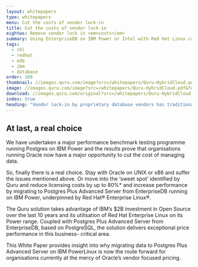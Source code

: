 ```yaml
---
layout: whitepapers
type: whitepapers
menu: Cut the costs of vendor lock-in
title: Cut the costs of vendor lock-in
eightws: Remove vendor lock in <em>costs</em>
summary: Using EnterpriseDB on IBM Power or Intel with Red Hat Linux can cut your database costs 
tags:
  - rhl
  - redhat
  - edb
  - ibm
  - database
order: 160
thumbnail: //images.quru.com/image?src=/whitepapers/Quru-HybridCloud.pdf&bottom=0.49063&left=0.6696&top=0.31563
image: //images.quru.com/image?src=/whitepapers/Quru-HybridCloud.pdf&format=jpg
download: //images.quru.com/original?src=/whitepapers/Quru-HybridCloud.pdf&format=jpg
index: true
heading: "Vendor lock-in by proprietary database vendors has traditionally made cutting the cost of managing database licencing very difficult. Worse the costs are growing, for example in some cases, Oracle insist that their software can only be run on their own operating system for it to be supported.</p><p>IT leaders and managers are in a constant search for the best price / performance ratios, but for many years Oracle users have had to do the best they can running the software on UNIX or x86. Some organisations have stayed with UNIX because of major concerns about the complex and potentially costly migration to x86. Those that have moved to x86 can suffer from issues with limited scalability, reduced uptime and poor performance."
---
```



## At last, a real choice

We have undertaken a major performance benchmark testing programme running Postgres on IBM Power and the results prove that organisations running Oracle now have a major opportunity to cut the cost of managing data.

So, finally there is a real choice. Stay with Oracle on UNIX or x86 and suffer the issues mentioned above. Or move into the ‘sweet spot’ identified by Quru and reduce licensing costs by up to 80%* and increase performance by migrating to Postgres Plus Advanced Server from EnterpriseDB running on IBM Power, underpinned by Red Hat® Enterprise Linux®.

The Quru solution takes advantage of IBM’s $2B investment in Open Source over the last 10 years and its utilisation of Red Hat Enterprise Linux on its Power range. Coupled with Postgres Plus Advanced Server from EnterpriseDB, based on PostgreSQL, the solution delivers exceptional price performance in this business- critical area.

This White Paper provides insight into why migrating data to Postgres Plus Advanced Server on IBM PowerLinux is now the route forward for organisations currently at the mercy of Oracle’s vendor focused pricing.
